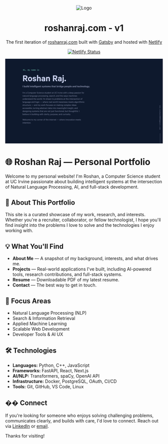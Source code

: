 <div align="center">
  <img alt="Logo" src="https://raw.githubusercontent.com/Roshan3580/portfolio/main/src/images/logo.png" width="100" />
</div>
<h1 align="center">
  roshanraj.com - v1
</h1>
<p align="center">
  The first iteration of <a href="https://roshanraj.com" target="_blank">roshanraj.com</a> built with <a href="https://www.gatsbyjs.org/" target="_blank">Gatsby</a> and hosted with <a href="https://www.netlify.com/" target="_blank">Netlify</a>
</p>
<p align="center">
  <a href="https://app.netlify.com/sites/brittanychiang/deploys" target="_blank">
    <img src="https://api.netlify.com/api/v1/badges/1963b488-7b78-48c9-9e2d-6fb5e47ab3af/deploy-status" alt="Netlify Status" />
  </a>
</p>

![demo](static/og.png)

# 🌐 Roshan Raj — Personal Portfolio

Welcome to my personal website! I'm Roshan, a Computer Science student at UC Irvine passionate about building intelligent systems at the intersection of Natural Language Processing, AI, and full-stack development.

## 🚀 About This Portfolio

This site is a curated showcase of my work, research, and interests. Whether you're a recruiter, collaborator, or fellow technologist, I hope you'll find insight into the problems I love to solve and the technologies I enjoy working with.

## 💡 What You'll Find

- **About Me** — A snapshot of my background, interests, and what drives me.
- **Projects** — Real-world applications I've built, including AI-powered tools, research contributions, and full-stack systems.
- **Resume** — Downloadable PDF of my latest resume.
- **Contact** — The best way to get in touch.

## 🧠 Focus Areas

- Natural Language Processing (NLP)
- Search & Information Retrieval
- Applied Machine Learning
- Scalable Web Development
- Developer Tools & AI UX

## 🛠️ Technologies

- **Languages:** Python, C++, JavaScript
- **Frameworks:** FastAPI, React, Next.js
- **AI/NLP:** Transformers, spaCy, OpenAI API
- **Infrastructure:** Docker, PostgreSQL, OAuth, CI/CD
- **Tools:** Git, GitHub, VS Code, Linux

## �� Connect

If you're looking for someone who enjoys solving challenging problems, communicates clearly, and builds with care, I'd love to connect. Reach out via [LinkedIn](https://www.linkedin.com/in/roshan-raj-9a06a9226/) or [email](mailto:raj.roshan2005@gmail.com).

Thanks for visiting!
